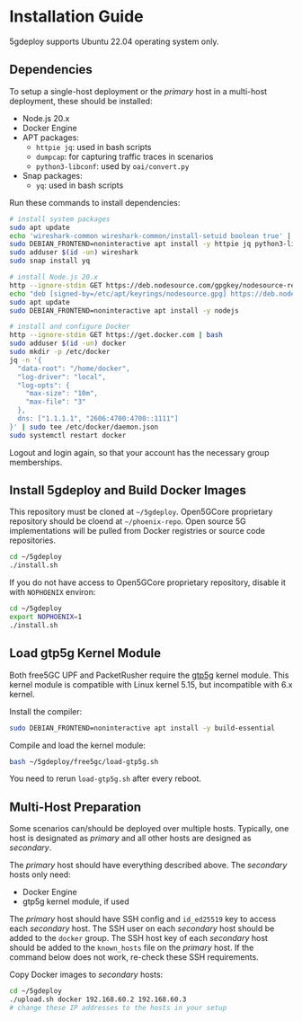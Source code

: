 # Installation Guide

5gdeploy supports Ubuntu 22.04 operating system only.

## Dependencies

To setup a single-host deployment or the *primary* host in a multi-host deployment, these should be installed:

* Node.js 20.x
* Docker Engine
* APT packages:
  * `httpie jq`: used in bash scripts
  * `dumpcap`: for capturing traffic traces in scenarios
  * `python3-libconf`: used by `oai/convert.py`
* Snap packages:
  * `yq`: used in bash scripts

Run these commands to install dependencies:

```bash
# install system packages
sudo apt update
echo 'wireshark-common wireshark-common/install-setuid boolean true' | sudo debconf-set-selections
sudo DEBIAN_FRONTEND=noninteractive apt install -y httpie jq python3-libconf wireshark-common
sudo adduser $(id -un) wireshark
sudo snap install yq

# install Node.js 20.x
http --ignore-stdin GET https://deb.nodesource.com/gpgkey/nodesource-repo.gpg.key | sudo gpg --dearmor -o /etc/apt/keyrings/nodesource.gpg
echo "deb [signed-by=/etc/apt/keyrings/nodesource.gpg] https://deb.nodesource.com/node_20.x nodistro main" | sudo tee /etc/apt/sources.list.d/nodesource.list
sudo apt update
sudo DEBIAN_FRONTEND=noninteractive apt install -y nodejs

# install and configure Docker
http --ignore-stdin GET https://get.docker.com | bash
sudo adduser $(id -un) docker
sudo mkdir -p /etc/docker
jq -n '{
  "data-root": "/home/docker",
  "log-driver": "local",
  "log-opts": {
    "max-size": "10m",
    "max-file": "3"
  },
  dns: ["1.1.1.1", "2606:4700:4700::1111"]
}' | sudo tee /etc/docker/daemon.json
sudo systemctl restart docker
```

Logout and login again, so that your account has the necessary group memberships.

## Install 5gdeploy and Build Docker Images

This repository must be cloned at `~/5gdeploy`.
Open5GCore proprietary repository should be cloend at `~/phoenix-repo`.
Open source 5G implementations will be pulled from Docker registries or source code repositories.

```bash
cd ~/5gdeploy
./install.sh
```

If you do not have access to Open5GCore proprietary repository, disable it with `NOPHOENIX` environ:

```bash
cd ~/5gdeploy
export NOPHOENIX=1
./install.sh
```

## Load gtp5g Kernel Module

Both free5GC UPF and PacketRusher require the [gtp5g](https://github.com/free5gc/gtp5g) kernel module.
This kernel module is compatible with Linux kernel 5.15, but incompatible with 6.x kernel.

Install the compiler:

```bash
sudo DEBIAN_FRONTEND=noninteractive apt install -y build-essential
```

Compile and load the kernel module:

```bash
bash ~/5gdeploy/free5gc/load-gtp5g.sh
```

You need to rerun `load-gtp5g.sh` after every reboot.

## Multi-Host Preparation

Some scenarios can/should be deployed over multiple hosts.
Typically, one host is designated as *primary* and all other hosts are designed as *secondary*.

The *primary* host should have everything described above.
The *secondary* hosts only need:

* Docker Engine
* gtp5g kernel module, if used

The *primary* host should have SSH config and `id_ed25519` key to access each *secondary* host.
The SSH user on each *secondary* host should be added to the `docker` group.
The SSH host key of each *secondary* host should be added to the `known_hosts` file on the *primary* host.
If the command below does not work, re-check these SSH requirements.

Copy Docker images to *secondary* hosts:

```bash
cd ~/5gdeploy
./upload.sh docker 192.168.60.2 192.168.60.3
# change these IP addresses to the hosts in your setup
```
